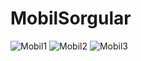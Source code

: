 # MobilSorgular
 
![Mobil1](https://user-images.githubusercontent.com/76952086/126004655-9c851117-2016-4d13-84d0-7abd851af065.gif)
![Mobil2](https://user-images.githubusercontent.com/76952086/126004659-28f2e120-8a5b-4a1a-a9f2-55be623ca140.gif)
![Mobil3](https://user-images.githubusercontent.com/76952086/126004662-75e3739d-7e54-40a8-8f22-a9cf5648648a.gif)
